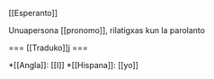 [[Esperanto]]

Unuapersona [[pronomo]], rilatigxas kun la parolanto

=== [[Traduko]]j ===

*[[Angla]]: [[I]]
*[[Hispana]]: [[yo]]